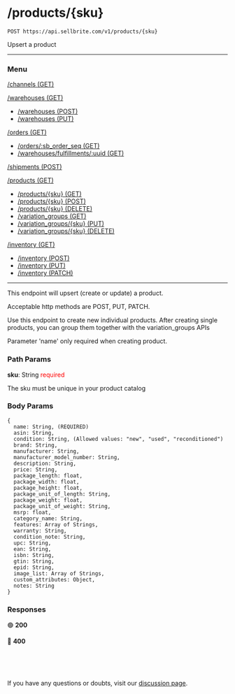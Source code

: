 # /products/{sku}

```
POST https://api.sellbrite.com/v1/products/{sku}
```

Upsert a product

---

### Menu

[/channels (GET)](channels)

[/warehouses (GET)](warehouses)
  * [/warehouses (POST)](warehouses-post)
  * [/warehouses (PUT)](warehouses-put)

[/orders (GET)](orders)
  * [/orders/:sb_order_seq (GET)](orders-sb-order)
  * [/warehouses/fulfillments/:uuid (GET)](orders-fulfillments)

[/shipments (POST)](shipments)

[/products (GET)](products)
  * [/products/{sku} (GET)](products-sku-get)
  * [/products/{sku} (POST)](products-sku-post)
  * [/products/{sku} (DELETE)](products-sku-delete)
  * [/variation_groups (GET)](products-variation-groups)
  * [/variation_groups/{sku} (PUT)](products-variation-groups-put)
  * [/variation_groups/{sku} (DELETE)](products-variation-groups-delete)
  
[/inventory (GET)](inventory)
  * [/inventory (POST)](inventory-post)
  * [/inventory (PUT)](inventory-put)
  * [/inventory (PATCH)](inventory-patch)
  
---

This endpoint will upsert (create or update) a product.

Acceptable http methods are POST, PUT, PATCH.

Use this endpoint to create new individual products. After creating single products, you can group them together with the variation_groups APIs

Parameter 'name' only required when creating product.

### Path Params

**sku**: String <span style="color:red">required</span>

The sku must be unique in your product catalog

### Body Params

```
{
  name: String, (REQUIRED)
  asin: String,
  condition: String, (Allowed values: "new", "used", "reconditioned")
  brand: String,
  manufacturer: String,
  manufacturer_model_number: String,
  description: String,
  price: String,
  package_length: float,
  package_width: float,
  package_height: float,
  package_unit_of_length: String,
  package_weight: float,
  package_unit_of_weight: String,
  msrp: float,
  category_name: String,
  features: Array of Strings,
  warranty: String,
  condition_note: String,
  upc: String,
  ean: String,
  isbn: String,
  gtin: String,
  epid: String,
  image_list: Array of Strings,
  custom_attributes: Object,
  notes: String
}
```


### Responses

🟢 **200** 

🔴 **400** 

<br><br><br>

If you have any questions or doubts, visit our [discussion page](https://github.com/Sellbrite/Sellbrite-API/discussions).

